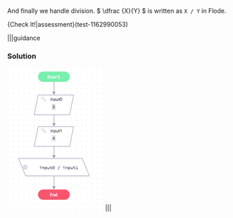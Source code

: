 And finally we handle division. $ \dfrac {X}{Y} $ is written as `X / Y` in Flode.

{Check It!|assessment}(test-1162990053)

|||guidance
### Solution
![](solutions/division.png)
|||